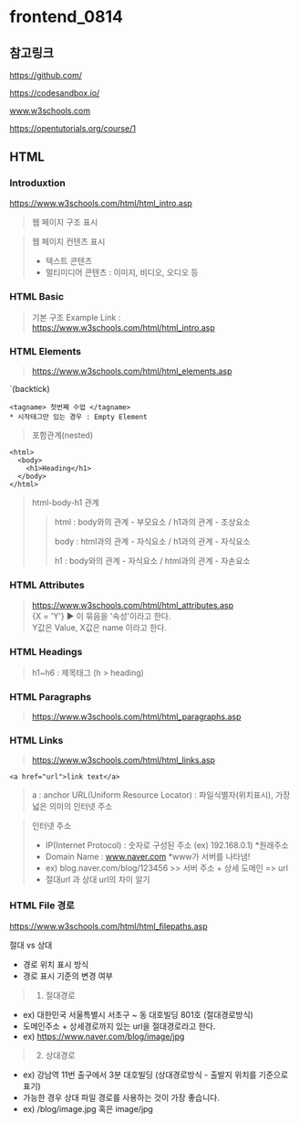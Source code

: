 # frontend_0814

## 참고링크
https://github.com/

https://codesandbox.io/

www.w3schools.com

https://opentutorials.org/course/1

## HTML

### Introduxtion
https://www.w3schools.com/html/html_intro.asp

> 웹 페이지 구조 표시

> 웹 페이지 컨텐츠 표시
> - 텍스트 콘텐츠
> - 멀티미디어 콘텐츠 : 이미지, 비디오, 오디오 등 


### HTML Basic
> 기본 구조 Example Link : https://www.w3schools.com/html/html_intro.asp 


### HTML Elements
> https://www.w3schools.com/html/html_elements.asp

`(backtick)
```
<tagname> 첫번째 수업 </tagname>
* 시작태그만 있는 경우 : Empty Element 
```

> 포함관계(nested)
```
<html>
  <body>
    <h1>Heading</h1>
  </body>
</html>
```

> html-body-h1 관계<p>
>> html : body와의 관계 - 부모요소 / h1과의 관계 - 조상요소<p>
>> body : html과의 관계 - 자식요소 / h1과의 관계 - 자식요소<p>
>> h1 : body와의 관계 - 자식요소 / html과의 관계 - 자손요소
  
  
### HTML Attributes
> https://www.w3schools.com/html/html_attributes.asp<br>
> {X = 'Y'} ▶ 이 묶음을 '속성'이라고 한다.<br>
> Y값은 Value, X값은 name 이라고 한다.
 
  
### HTML Headings
> h1~h6 : 제목태그 (h > heading)

  
### HTML Paragraphs
> https://www.w3schools.com/html/html_paragraphs.asp
  
  
### HTML Links
> https://www.w3schools.com/html/html_links.asp
```
<a href="url">link text</a>
```
> a : anchor
> URL(Uniform Resource Locator) : 파일식별자(위치표시), 가장 넓은 의미의 인터넷 주소<br>
  

> 인터넷 주소<br> 
> - IP(Internet Protocol) : 숫자로 구성된 주소 (ex) 192.168.0.1) *원래주소
> - Domain Name : www.naver.com *www가 서버를 나타냄! 
> - ex) blog.naver.com/blog/123456 >> 서버 주소 + 상세 도메인 => url
> - 절대url 과 상대 url의 차이 알기
  
  
### HTML File 경로    
https://www.w3schools.com/html/html_filepaths.asp

절대 vs 상대
- 경로 위치 표시 방식
- 경로 표시 기준의 변경 여부
> 1) 절대경로
- ex) 대한민국 서울특별시 서초구 ~ 동 대호빌딩 801호 (절대경로방식)
- 도메인주소 + 상세경로까지 있는 url을 절대경로라고 한다. 
- ex) https://www.naver.com/blog/image/jpg
> 2) 상대경로
- ex) 강남역 11번 출구에서 3분 대호빌딩 (상대경로방식 - 출발지 위치를 기준으로 표기)
- 가능한 경우 상대 파일 경로를 사용하는 것이 가장 좋습니다.
- ex) /blog/image.jpg 혹은 image/jpg

